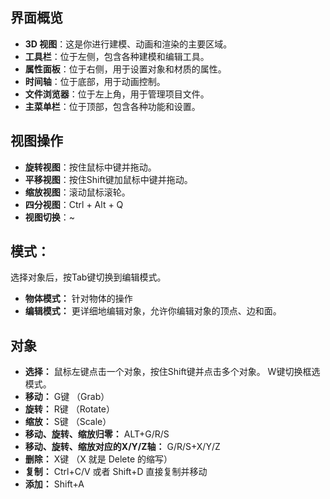 
## **界面概览**

- **3D 视图**：这是你进行建模、动画和渲染的主要区域。
- **工具栏**：位于左侧，包含各种建模和编辑工具。
- **属性面板**：位于右侧，用于设置对象和材质的属性。
- **时间轴**：位于底部，用于动画控制。
- **文件浏览器**：位于左上角，用于管理项目文件。
- **主菜单栏**：位于顶部，包含各种功能和设置。

## **视图操作**

- **旋转视图**：按住鼠标中键并拖动。
- **平移视图**：按住Shift键加鼠标中键并拖动。
- **缩放视图**：滚动鼠标滚轮。
- **四分视图**：Ctrl + Alt + Q
- **视图切换**：~

## **模式：** 

选择对象后，按Tab键切换到编辑模式。

- **物体模式：** 针对物体的操作
- **编辑模式：** 更详细地编辑对象，允许你编辑对象的顶点、边和面。

## **对象**

- **选择：** 鼠标左键点击一个对象，按住Shift键并点击多个对象。 W键切换框选模式。
- **移动：** G键 （Grab） 
- **旋转：** R键 （Rotate）
- **缩放：** S键 （Scale）
- **移动、旋转、缩放归零：** ALT+G/R/S
- **移动、旋转、缩放对应的X/Y/Z轴：** G/R/S+X/Y/Z
- **删除：** X键 （X 就是 Delete 的缩写）
- **复制：** Ctrl+C/V  或者 Shift+D 直接复制并移动
- **添加：** Shift+A

